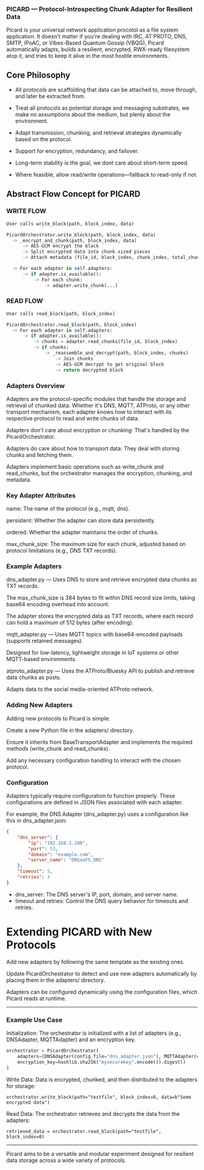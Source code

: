 ### PICARD — Protocol-Introspecting Chunk Adapter for Resilient Data 
Picard is your universal network application procotol as a file system application. It doesn't matter if you're dealing with IRC, AT PROTO, DNS, SMTP, IPoAC, or Vibes-Based Quantum Gossip (VBQG), Picard automatically adapts, builds a resilient, encrypted, RWX-ready filesystem atop it, and tries to keep it alive in the most hostile environments.

## Core Philosophy

* All protocols are scaffolding that data can be attached to, move through, and later be extracted from.

* Treat all protocols as potential storage and messaging substrates, we make no assumptions about the medium, but plenty about the environment.

* Adapt transmission, chunking, and retrieval strategies dynamically based on the protocol.

* Support for encryption, redundancy, and failover.

* Long-term stability is the goal, we dont care about short-term speed.

* Where feasible, allow read/write operations—fallback to read-only if not.



## Abstract Flow Concept for PICARD

### WRITE FLOW

``` python
User calls write_block(path, block_index, data)

PicardOrchestrator.write_block(path, block_index, data)
  -> _encrypt_and_chunk(path, block_index, data)
      -> AES-GCM encrypt the block
      -> Split encrypted data into chunk-sized pieces
      -> Attach metadata (file_id, block_index, chunk_index, total_chunks)

  -> For each adapter in self.adapters:
      -> if adapter.is_available():
          -> For each chunk:
              -> adapter.write_chunk(...)
```

### READ FLOW

``` python
User calls read_block(path, block_index)

PicardOrchestrator.read_block(path, block_index)
  -> For each adapter in self.adapters:
      -> if adapter.is_available():
          -> chunks = adapter.read_chunks(file_id, block_index)
          -> if chunks:
              -> _reassemble_and_decrypt(path, block_index, chunks)
                  -> Join chunks
                  -> AES-GCM decrypt to get original block
                  -> return decrypted block
```

### Adapters Overview
Adapters are the protocol-specific modules that handle the storage and retrieval of chunked data. Whether it's DNS, MQTT, ATProto, or any other transport mechanism, each adapter knows how to interact with its respective protocol to read and write chunks of data.

Adapters don't care about encryption or chunking: That's handled by the PicardOrchestrator.

Adapters do care about how to transport data: They deal with storing chunks and fetching them.

Adapters implement basic operations such as write_chunk and read_chunks, but the orchestrator manages the encryption, chunking, and metadata.

### Key Adapter Attributes
name: The name of the protocol (e.g., mqtt, dns).

persistent: Whether the adapter can store data persistently.

ordered: Whether the adapter maintains the order of chunks.

max_chunk_size: The maximum size for each chunk, adjusted based on protocol limitations (e.g., DNS TXT records).


### Example Adapters
dns_adapter.py — Uses DNS to store and retrieve encrypted data chunks as TXT records.

The max_chunk_size is 384 bytes to fit within DNS record size limits, taking base64 encoding overhead into account.

The adapter stores the encrypted data as TXT records, where each record can hold a maximum of 512 bytes (after encoding).

mqtt_adapter.py — Uses MQTT topics with base64-encoded payloads (supports retained messages).

Designed for low-latency, lightweight storage in IoT systems or other MQTT-based environments.

atproto_adapter.py — Uses the ATProto/Bluesky API to publish and retrieve data chunks as posts.

Adapts data to the social media-oriented ATProto network.


### Adding New Adapters
Adding new protocols to Picard is simple:

Create a new Python file in the adapters/ directory.

Ensure it inherits from BaseTransportAdapter and implements the required methods (write_chunk and read_chunks).

Add any necessary configuration handling to interact with the chosen protocol.


### Configuration
Adapters typically require configuration to function properly. These configurations are defined in JSON files associated with each adapter.

For example, the DNS Adapter (dns_adapter.py) uses a configuration like this in dns_adapter.json:
``` JSON
{
    "dns_server": {
        "ip": "192.168.1.100",
        "port": 53,
        "domain": "example.com",
        "server_name": "DNSaaFS_DNS"
    },
    "timeout": 5,
    "retries": 3
}
```
* dns_server: The DNS server's IP, port, domain, and server name.
* timeout and retries: Control the DNS query behavior for timeouts and retries.


# Extending PICARD with New Protocols
Add new adapters by following the same template as the existing ones.

Update PicardOrchestrator to detect and use new adapters automatically by placing them in the adapters/ directory.

Adapters can be configured dynamically using the configuration files, which Picard reads at runtime.

---

### Example Use Case
Initialization:
The orchestrator is initialized with a list of adapters (e.g., DNSAdapter, MQTTAdapter) and an encryption key.

``` python
orchestrator = PicardOrchestrator(
    adapters=[DNSAdapter(config_file="dns_adapter.json"), MQTTAdapter(config_file="mqtt_adapter.json")],
    encryption_key=hashlib.sha256("mysecurekey".encode()).digest()
)
```
Write Data:
Data is encrypted, chunked, and then distributed to the adapters for storage:

```
orchestrator.write_block(path="testfile", block_index=0, data=b"Some encrypted data")
```
Read Data:
The orchestrator retrieves and decrypts the data from the adapters:
```
retrieved_data = orchestrator.read_block(path="testfile", block_index=0)
```
---

Picard aims to be a versatile and modular experiment designed for resilient data storage across a wide variety of protocols.
